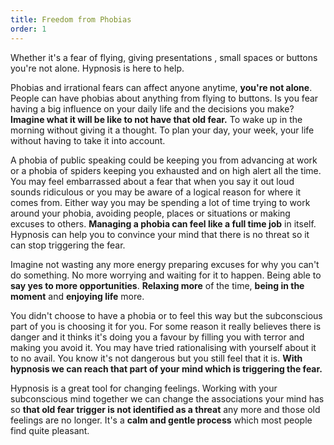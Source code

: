 ```yaml
---
title: Freedom from Phobias
order: 1
---
```

Whether it's a fear of flying, giving presentations , small spaces or buttons you're not alone. Hypnosis is here to help.  <!--more-->

Phobias and irrational fears can affect anyone anytime, **you're not alone**.  People can have phobias about anything from flying to buttons. Is you fear having a big influence on your daily life and the decisions you make? **Imagine what it will be like to not have that old fear.** To wake up in the morning without giving it a thought. To plan your day, your week, your life without having to take it into account.

A phobia of public speaking could be keeping you from advancing at work or a phobia of spiders keeping you exhausted and on high alert all the time. You may feel embarrassed about a fear that when you say it out loud sounds ridiculous or you may be aware of a logical reason for where it comes from. Either way you may be spending a lot of time trying to work around your phobia, avoiding people, places or situations or making excuses to others. **Managing a phobia can feel like a full time job** in itself. Hypnosis can help you to convince your mind that there is no threat so it can stop triggering the fear. 

Imagine not wasting any more energy preparing excuses for why you can't do something. No more worrying and waiting for it to happen. Being able to **say yes to more opportunities**. **Relaxing more** of the time, **being in the moment** and **enjoying life** more.

You didn't choose to have a phobia or to feel this way but the subconscious part of you is choosing it for you. For some reason it really believes there is danger and it thinks it's doing you a favour by filling you with terror and making you avoid it. You may have tried rationalising with yourself about it to no avail. You know it's not dangerous but you still feel that it is. **With hypnosis we can reach that part of your mind which is triggering the fear.**

Hypnosis is a great tool for changing feelings. Working with your subconscious mind together we can change the associations your mind has so **that old fear trigger is not identified as a threat** any more and those old feelings are no longer. It's a **calm and gentle process** which most people find quite pleasant.

